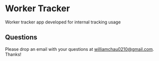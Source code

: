 # Worker Tracker

Worker tracker app developed for internal tracking usage

## Questions

Please drop an email with your questions at williamchau0210@gmail.com. Thanks!

